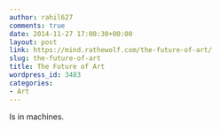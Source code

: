 ```yaml
---
author: rahil627
comments: true
date: 2014-11-27 17:00:30+00:00
layout: post
link: https://mind.rathewolf.com/the-future-of-art/
slug: the-future-of-art
title: The Future of Art
wordpress_id: 3483
categories:
- Art
---
```


Is in machines.
